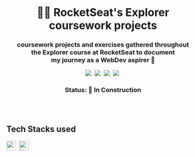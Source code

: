 <div align="center">

# 👨‍🚀 RocketSeat's Explorer coursework projects

<h3 align="center">
	coursework projects and exercises gathered throughout 
  <br/>the Explorer course at RocketSeat to document
  <br/>my journey as a WebDev aspirer 🚀
</h3>

<p align="center">
		<img src="https://img.shields.io/github/license/bpires/rocketseat-explorer?color=green"/>&nbsp;
	<img src="https://img.shields.io/github/repo-size/bpires/rocketseat-explorer?color=green"/>&nbsp;
	<img src="https://img.shields.io/github/last-commit/bpires/rocketseat-explorer?color=green"/>&nbsp;
	<img src="https://img.shields.io/github/languages/count/bpires/rocketseat-explorer?color=green"/>&nbsp;
</p>

### Status: 🚧 In Construction

<br/>
<br/>

</div>

## Tech Stacks used

<img src="https://img.shields.io/badge/Css3-05122A?style=flat&logo=css3" alt="css3 Badge" height="25">&nbsp;
<img src="https://img.shields.io/badge/Html5-05122A?style=flat&logo=html5" alt="html5 Badge" height="25">&nbsp;
